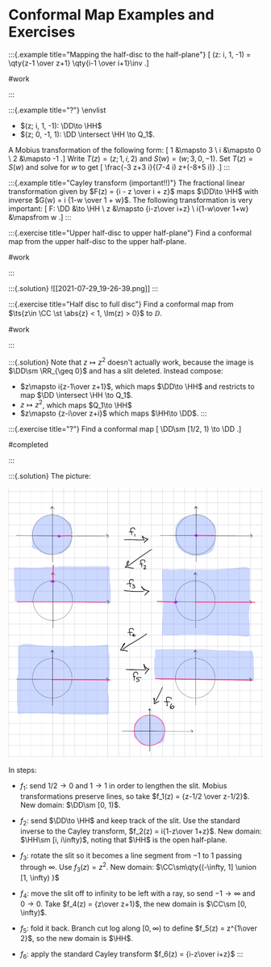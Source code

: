 # Conformal Map Examples and Exercises 

:::{.example title="Mapping the half-disc to the half-plane"}
\[
(z: i, 1, -1) = \qty{z-1 \over z+1} \qty{i-1 \over i+1}\inv
.\]

#work

:::

:::{.example title="?"}
\envlist

- $(z; i, 1, -1): \DD\to \HH$
- $(z; 0, -1, 1): \DD \intersect \HH \to Q_1$.

A Mobius transformation of the following form:
\[
1 &\mapsto 3 \\
i &\mapsto 0 \\
2 &\mapsto -1
.\]
Write $T(z) = (z; 1, i, 2)$ and $S(w) = (w; 3, 0, -1)$.
Set $T(z) = S(w)$ and solve for $w$ to get
\[
\frac{-3 z+3 i}{(7-4 i) z+(-8+5 i)}
.\]
:::

:::{.example title="Cayley transform (important!!)"}
The fractional linear transformation given by $F(z) = {i - z \over i + z}$ maps $\DD\to \HH$ with inverse $G(w) = i {1-w \over 1 + w}$.
The following transformation is very important:
\[
F: \DD &\to \HH \\
z &\mapsto {i-z\over i+z} \\
i{1-w\over 1+w} &\mapsfrom w
.\]
:::

:::{.exercise title="Upper half-disc to upper half-plane"}
Find a conformal map from the upper half-disc to the upper half-plane.

#work

:::

:::{.solution}
![[2021-07-29_19-26-39.png]]
:::

:::{.exercise title="Half disc to full disc"}
Find a conformal map from $\ts{z\in \CC \st \abs{z} < 1, \Im(z) > 0}$ to $\DD$.

#work

:::

:::{.solution}
Note that $z\mapsto z^2$ doesn't actually work, because the image is $\DD\sm \RR_{\geq 0}$ and has a slit deleted.
Instead compose:

- $z\mapsto i{z-1\over z+1}$, which maps $\DD\to \HH$ and restricts to map $\DD \intersect \HH \to Q_1$.
- $z\mapsto z^2$, which maps $Q_1\to \HH$
- $z\mapsto {z-i\over z+i}$ which maps $\HH\to \DD$.
:::

:::{.exercise title="?"}
Find a conformal map
\[
\DD\sm [1/2, 1) \to \DD
.\]

#completed

:::

:::{.solution}
The picture:


![](figures/2021-11-28_15-59-13.png)


In steps:

- $f_1$: send $1/2\to 0$ and $1\to 1$ in order to lengthen the slit.
  Mobius transformations preserve lines, so take $f_1(z) = {z-1/2 \over z-1/2}$.
  New domain: $\DD\sm [0, 1)$.

- $f_2$: send $\DD\to \HH$ and keep track of the slit.
  Use the standard inverse to the Cayley transform, $f_2(z) = i{1-z\over 1+z}$.
  New domain: $\HH\sm [i, i\infty)$, noting that $\HH$ is the open half-plane.

- $f_3$: rotate the slit so it becomes a line segment from $-1$ to $1$ passing through $\infty$.
  Use $f_3(z) = z^2$.
  New domain: $\CC\sm\qty{(-\infty, 1] \union [1, \infty) }$

- $f_4$: move the slit off to infinity to be left with a ray, so send $-1\to \infty$ and $0\to 0$.
  Take $f_4(z) = {z\over z+1}$, the new domain is $\CC\sm [0, \infty)$.

- $f_5$: fold it back. Branch cut log along $[0, \infty)$ to define $f_5(z) = z^{1\over 2}$, so the new domain is $\HH$.

- $f_6$: apply the standard Cayley transform $f_6(z) = {i-z\over i+z}$
:::



